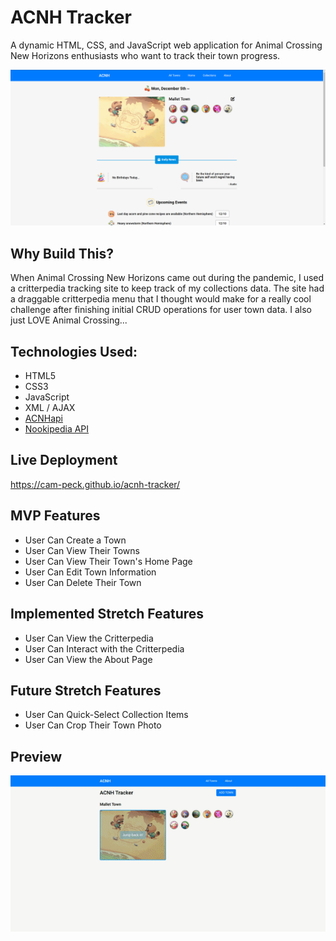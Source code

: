 # ACNH Tracker

A dynamic HTML, CSS, and JavaScript web application for Animal Crossing New Horizons enthusiasts who want to track their town progress.

![DEMO](images/home-page.png)

## Why Build This?

When Animal Crossing New Horizons came out during the pandemic, I used a critterpedia tracking site to keep track of my collections data. The site had a draggable critterpedia menu that I thought would make for a really cool challenge after finishing initial CRUD operations for user town data. I also just LOVE Animal Crossing...

## Technologies Used:

- HTML5
- CSS3
- JavaScript
- XML / AJAX
- [ACNHapi](http://acnhapi.com/)
- [Nookipedia API](https://api.nookipedia.com/)

## Live Deployment

https://cam-peck.github.io/acnh-tracker/

## MVP Features

- User Can Create a Town
- User Can View Their Towns
- User Can View Their Town's Home Page
- User Can Edit Town Information
- User Can Delete Their Town

## Implemented Stretch Features

- User Can View the Critterpedia
- User Can Interact with the Critterpedia
- User Can View the About Page

## Future Stretch Features

- User Can Quick-Select Collection Items
- User Can Crop Their Town Photo

## Preview
![DEMO](images/acnh-collections.gif)
